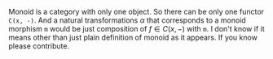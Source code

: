 Monoid is a category with only one object. So there can be only one functor `C(x, -)`. And a natural transformations $`\alpha`$ that corresponds to a monoid morphism `m` would be just composition of $`f \in C(x, -)`$ with `m`. I don't know if it means other than just plain definition of monoid as it appears. If you know please contribute.
